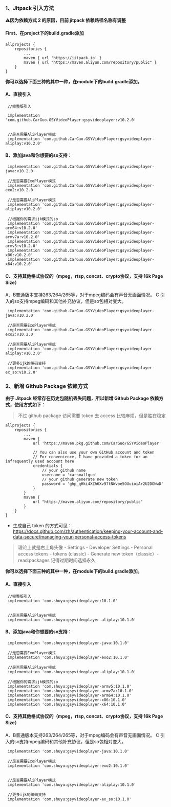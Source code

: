 
### 1、Jitpack 引入方法

⚠️**因为依赖方式 2 的原因，目前 jitpack 依赖路径名称有调整**

#### First、在project下的build.gradle添加

```
allprojects {
    repositories {
		...
        maven { url 'https://jitpack.io' }
        maven { url "https://maven.aliyun.com/repository/public" }
    }
}
```

**你可以选择下面三种的其中一种，在module下的build.gradle添加。**


#### A、直接引入
```
 //完整版引入

 implementation 'com.github.CarGuo.GSYVideoPlayer:gsyvideoplayer:v10.2.0'


 //是否需要AliPlayer模式
 implementation 'com.github.CarGuo.GSYVideoPlayer:gsyvideoplayer-aliplay:v10.2.0'
```

#### B、添加java和你想要的so支持：

```
 implementation 'com.github.CarGuo.GSYVideoPlayer:gsyvideoplayer-java:v10.2.0'

 //是否需要ExoPlayer模式
 implementation 'com.github.CarGuo.GSYVideoPlayer:gsyvideoplayer-exo2:v10.2.0'

 //是否需要AliPlayer模式
 implementation 'com.github.CarGuo.GSYVideoPlayer:gsyvideoplayer-aliplay:v10.2.0'

 //根据你的需求ijk模式的so
 implementation 'com.github.CarGuo.GSYVideoPlayer:gsyvideoplayer-arm64:v10.2.0'
 implementation 'com.github.CarGuo.GSYVideoPlayer:gsyvideoplayer-armv7a:v10.2.0'
 implementation 'com.github.CarGuo.GSYVideoPlayer:gsyvideoplayer-armv5:v10.2.0'
 implementation 'com.github.CarGuo.GSYVideoPlayer:gsyvideoplayer-x86:v10.2.0'
 implementation 'com.github.CarGuo.GSYVideoPlayer:gsyvideoplayer-x64:v10.2.0'
```

#### C、支持其他格式协议的（mpeg，rtsp, concat、crypto协议，支持 16k Page Size）

A、B普通版本支持263/264/265等，对于mpeg编码会有声音无画面情况。
C 引入的so支持mpeg编码和其他补充协议，但是so包相对变大。

```
 implementation 'com.github.CarGuo.GSYVideoPlayer:gsyvideoplayer-java:v10.2.0'

 //是否需要ExoPlayer模式
 implementation 'com.github.CarGuo.GSYVideoPlayer:gsyvideoplayer-exo2:v10.2.0'

 //是否需要AliPlayer模式
 implementation 'com.github.CarGuo.GSYVideoPlayer:gsyvideoplayer-aliplay:v10.2.0'

 //更多ijk的编码支持
 implementation 'com.github.CarGuo.GSYVideoPlayer:gsyvideoplayer-ex_so:v10.2.0'

```


### 2、新增 Github Package 依赖方式

**由于 Jitpack 经常存在历史包随机丢失问题，所以新增 Github Package 依赖方式，使用方式如下**：

> 不过 github package 访问需要 token 去 access 比较麻烦，但是胜在稳定


```
allprojects {
    repositories {
		...
        maven {
            url 'https://maven.pkg.github.com/CarGuo/GSYVideoPlayer'

            // You can also use your own GitHub account and token
            // For convenience, I have provided a token for an infrequently used account here
            credentials {
                // your github name
                username = 'carsmallguo'
                // your github generate new token
                password = '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'
            }
        }
        maven {
            url "https://maven.aliyun.com/repository/public"
        }
    }
}
```
- 生成自己 token 的方式可见：https://docs.github.com/zh/authentication/keeping-your-account-and-data-secure/managing-your-personal-access-tokens

> 理论上就是右上角头像 - Settings - Developer Settings - Personal access tokens -  tokens (classic) -  Generate new token（classic）- read:packages
> 记得过期时间选择永久

**你可以选择下面三种的其中一种，在module下的build.gradle添加。**

#### A、直接引入
```
 //完整版引入
 implementation 'com.shuyu:gsyvideoplayer:10.1.0'


 //是否需要AliPlayer模式
 implementation 'com.shuyu:gsyvideoplayer-aliplay:10.1.0'
```

#### B、添加java和你想要的so支持：

```
 implementation 'com.shuyu:gsyvideoplayer-java:10.1.0'

 //是否需要ExoPlayer模式
 implementation 'com.shuyu:gsyvideoplayer-exo2:10.1.0'

 //是否需要AliPlayer模式
 implementation 'com.shuyu:gsyvideoplayer-aliplay:10.1.0'

 //根据你的需求ijk模式的so
 implementation 'com.shuyu:gsyvideoplayer-armv5:10.1.0'
 implementation 'com.shuyu:gsyvideoplayer-armv7a:10.1.0'
 implementation 'com.shuyu:gsyvideoplayer-arm64:10.1.0'
 implementation 'com.shuyu:gsyvideoplayer-x86:10.1.0'
 implementation 'com.shuyu:gsyvideoplayer-x64:10.1.0'
```

#### C、支持其他格式协议的（mpeg，rtsp, concat、crypto协议，支持 16k Page Size）

A、B普通版本支持263/264/265等，对于mpeg编码会有声音无画面情况。
C 引入的so支持mpeg编码和其他补充协议，但是so包相对变大。

```
 implementation 'com.shuyu:gsyvideoplayer-java:10.1.0'

 //是否需要ExoPlayer模式
 implementation 'com.shuyu:gsyvideoplayer-exo2:10.1.0'


 //是否需要AliPlayer模式
 implementation 'com.shuyu:gsyvideoplayer-aliplay:10.1.0'

 //更多ijk的编码支持
 implementation 'com.shuyu:gsyvideoplayer-ex_so:10.1.0'

```

